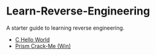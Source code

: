 # Learn-Reverse-Engineering
A starter guide to learning reverse engineering.

- [C Hello World](Learn-Reverse-Engineering/C%20Hello%20World/README.md)
- [Prism Crack-Me (Win)](Learn-Reverse-Engineering/Prism%20Crack-Me%20(Win)/README.md)
